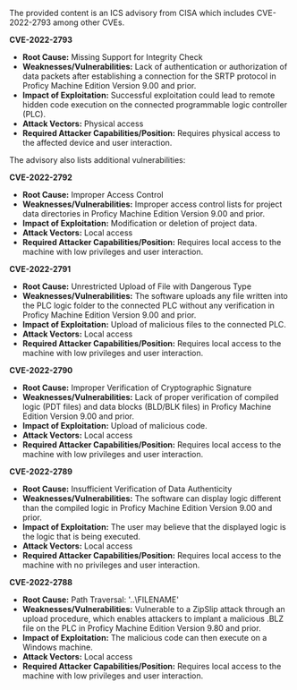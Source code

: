 The provided content is an ICS advisory from CISA which includes CVE-2022-2793 among other CVEs.

**CVE-2022-2793**

*   **Root Cause:** Missing Support for Integrity Check
*   **Weaknesses/Vulnerabilities:** Lack of authentication or authorization of data packets after establishing a connection for the SRTP protocol in Proficy Machine Edition Version 9.00 and prior.
*   **Impact of Exploitation:** Successful exploitation could lead to remote hidden code execution on the connected programmable logic controller (PLC).
*  **Attack Vectors:** Physical access
*   **Required Attacker Capabilities/Position:** Requires physical access to the affected device and user interaction.

The advisory also lists additional vulnerabilities:

**CVE-2022-2792**

*   **Root Cause:** Improper Access Control
*   **Weaknesses/Vulnerabilities:** Improper access control lists for project data directories in Proficy Machine Edition Version 9.00 and prior.
*   **Impact of Exploitation:** Modification or deletion of project data.
*  **Attack Vectors:** Local access
*  **Required Attacker Capabilities/Position:** Requires local access to the machine with low privileges and user interaction.

**CVE-2022-2791**

*   **Root Cause:** Unrestricted Upload of File with Dangerous Type
*  **Weaknesses/Vulnerabilities:** The software uploads any file written into the PLC logic folder to the connected PLC without any verification in Proficy Machine Edition Version 9.00 and prior.
*   **Impact of Exploitation:** Upload of malicious files to the connected PLC.
*  **Attack Vectors:** Local access
*  **Required Attacker Capabilities/Position:** Requires local access to the machine with low privileges and user interaction.

**CVE-2022-2790**

*   **Root Cause:** Improper Verification of Cryptographic Signature
*   **Weaknesses/Vulnerabilities:** Lack of proper verification of compiled logic (PDT files) and data blocks (BLD/BLK files) in Proficy Machine Edition Version 9.00 and prior.
*   **Impact of Exploitation:** Upload of malicious code.
*  **Attack Vectors:** Local access
*  **Required Attacker Capabilities/Position:** Requires local access to the machine with low privileges and user interaction.

**CVE-2022-2789**

*   **Root Cause:** Insufficient Verification of Data Authenticity
*   **Weaknesses/Vulnerabilities:** The software can display logic different than the compiled logic in Proficy Machine Edition Version 9.00 and prior.
*   **Impact of Exploitation:** The user may believe that the displayed logic is the logic that is being executed.
*   **Attack Vectors:** Local access
*   **Required Attacker Capabilities/Position:** Requires local access to the machine with no privileges and user interaction.

**CVE-2022-2788**

*   **Root Cause:** Path Traversal: '\..\FILENAME'
*   **Weaknesses/Vulnerabilities:** Vulnerable to a ZipSlip attack through an upload procedure, which enables attackers to implant a malicious .BLZ file on the PLC in Proficy Machine Edition Version 9.80 and prior.
*   **Impact of Exploitation:** The malicious code can then execute on a Windows machine.
*  **Attack Vectors:** Local access
*  **Required Attacker Capabilities/Position:** Requires local access to the machine with low privileges and user interaction.